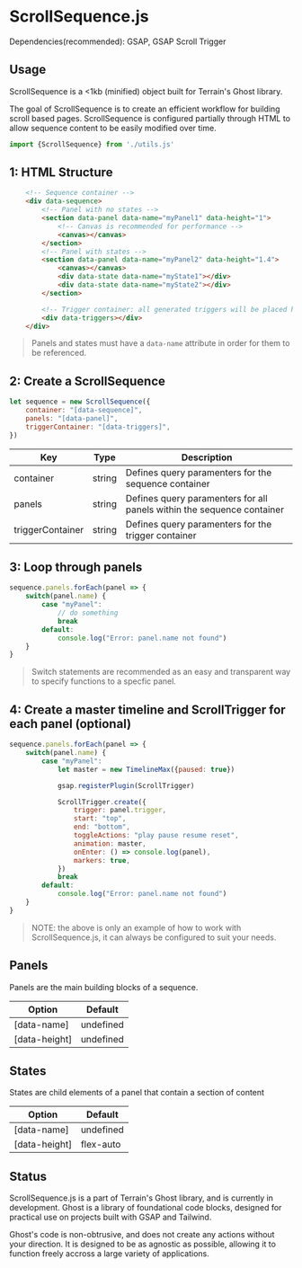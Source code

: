 # ScrollSequence.js

Dependencies(recommended): GSAP, GSAP Scroll Trigger

## Usage

ScrollSequence is a <1kb (minified) object built for Terrain's Ghost library.

The goal of ScrollSequence is to create an efficient workflow for building scroll based pages. ScrollSequence is configured partially through HTML to allow sequence content to be easily modified over time.

```javascript
import {ScrollSequence} from './utils.js'
```

## 1: HTML Structure

```HTML
    <!-- Sequence container -->
    <div data-sequence>
        <!-- Panel with no states -->
        <section data-panel data-name="myPanel1" data-height="1">
            <!-- Canvas is recommended for performance -->
            <canvas></canvas>
        </section>
        <!-- Panel with states -->
        <section data-panel data-name="myPanel2" data-height="1.4">
            <canvas></canvas>
            <div data-state data-name="myState1"></div>
            <div data-state data-name="myState2"></div>
        </section>

        <!-- Trigger container: all generated triggers will be placed here -->
        <div data-triggers></div>
    </div>
```

> Panels and states must have a `data-name` attribute in order for them to be referenced. 

## 2: Create a ScrollSequence

```javascript
let sequence = new ScrollSequence({
    container: "[data-sequence]",
    panels: "[data-panel]",
    triggerContainer: "[data-triggers]",
})
```

Key | Type | Description
------------ | ------------ | ------------
container | string | Defines query paramenters for the sequence container
panels | string | Defines query paramenters for all panels within the sequence container
triggerContainer | string | Defines query paramenters for the trigger container

## 3: Loop through panels

```javascript
sequence.panels.forEach(panel => {
    switch(panel.name) {
        case "myPanel":
            // do something
            break
        default:
            console.log("Error: panel.name not found")
    }
}
```

> Switch statements are recommended as an easy and transparent way to specify functions to a specfic panel. 

## 4: Create a master timeline and ScrollTrigger for each panel (optional)

```javascript
sequence.panels.forEach(panel => {
    switch(panel.name) {
        case "myPanel":
            let master = new TimelineMax({paused: true})

            gsap.registerPlugin(ScrollTrigger)

            ScrollTrigger.create({
                trigger: panel.trigger,
                start: "top",
                end: "bottom",
                toggleActions: "play pause resume reset",
                animation: master,    
                onEnter: () => console.log(panel),
                markers: true,
            })
            break
        default:
            console.log("Error: panel.name not found")
    }
}
```

> NOTE: the above is only an example of how to work with ScrollSequence.js, it can always be configured to suit your needs.

## Panels

Panels are the main building blocks of a sequence.

Option | Default
------------ | ------------
[data-name] | undefined
[data-height] | undefined

## States

States are child elements of a panel that contain a section of content

Option | Default
------------ | ------------
[data-name] | undefined
[data-height] | flex-auto

## Status

ScrollSequence.js is a part of Terrain's Ghost library, and is currently in development. Ghost is a library of foundational code blocks, designed for practical use on projects built with GSAP and Tailwind.

Ghost's code is non-obtrusive, and does not create any actions without your direction. It is designed to be as agnostic as possible, allowing it to function freely accross a large variety of applications.
